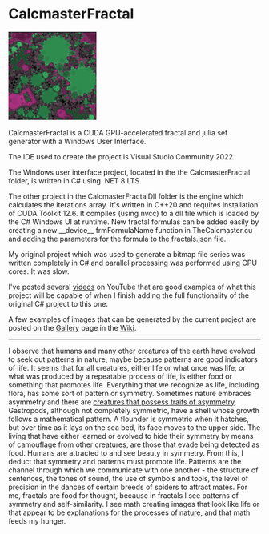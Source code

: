 # CalcmasterFractal

![fractalsnakes](fractal_mouse.jpg)

CalcmasterFractal is a CUDA GPU-accelerated fractal and julia set generator with a Windows User Interface.

The IDE used to create the project is Visual Studio Community 2022.

The Windows user interface project, located in the the CalcmasterFractal folder, is written in C# using .NET 8 LTS.

The other project in the CalcmasterFractalDll folder is the engine which calculates the iterations array.  It's written in C++20 and requires installation of CUDA Toolkit 12.6.  It compiles (using nvcc) to a dll file which is loaded by the C# Windows UI at runtime.  New fractal formulas can be added easily by creating a new \_\_device\_\_ frmFormulaName function in TheCalcmaster.cu and adding the parameters for the formula to the fractals.json file.

My original project which was used to generate a bitmap file series was written completely in C# and parallel processing was performed using CPU cores.  It was slow.

I've posted several [videos](https://www.youtube.com/@fractalsnakes840) on YouTube that are good examples of what this project will be capable of when I finish adding the full functionality of the original C# project to this one.

A few examples of images that can be generated by the current project are posted on the [Gallery](https://github.com/gcarriveau/CalcmasterFractal/wiki/Gallery) page in the [Wiki](https://github.com/gcarriveau/CalcmasterFractal/wiki).

___

I observe that humans and many other creatures of the earth have evolved to seek out patterns in nature, maybe because patterns are good indicators of life.  It seems that for all creatures, either life or what once was life, or what was produced by a repeatable process of life, is either food or something that promotes life.  Everything that we recognize as life, including flora, has some sort of pattern or symmetry.  Sometimes nature embraces asymmetry and there are [creatures that possess traits of asymmetry](https://www.worldatlas.com/feature/10-animals-that-are-asymmetrical.html).  Gastropods, although not completely symmetric, have a shell whose growth follows a mathematical pattern.  A flounder is symmetric when it hatches, but over time as it lays on the sea bed, its face moves to the upper side.  The living that have either learned or evolved to hide their symmetry by means of camouflage from other creatures, are those that evade being detected as food.  Humans are attracted to and see beauty in symmetry. From this, I deduct that symmetry and patterns must promote life.  Patterns are the channel through which we communicate with one another - the structure of sentences, the tones of sound, the use of symbols and tools, the level of precision in the dances of certain breeds of spiders to attract mates.  For me, fractals are food for thought, because in fractals I see patterns of symmetry and self-similarity.  I see math creating images that look like life or that appear to be explanations for the processes of nature, and that math feeds my hunger.
